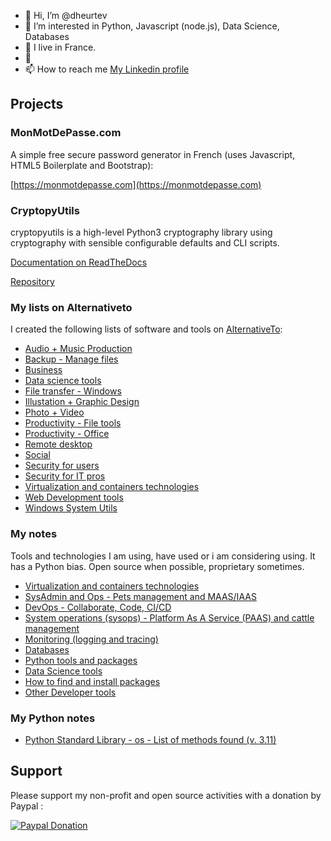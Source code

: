- 👋 Hi, I’m @dheurtev
- 👀 I’m interested in Python, Javascript (node.js), Data Science, Databases
- 🌱 I live in France.
- 💞️ 
- 📫 How to reach me [My Linkedin profile](https://www.linkedin.com/in/david-heurtevent/)

## Projects ##

### MonMotDePasse.com ###
A simple free secure password generator in French (uses Javascript, HTML5 Boilerplate and Bootstrap): 

[https://monmotdepasse.com](https://monmotdepasse.com)

### CryptopyUtils ###
cryptopyutils is a high-level Python3 cryptography library using cryptography with sensible configurable defaults and CLI scripts.

[Documentation on ReadTheDocs](https://cryptopyutils.readthedocs.io/en/latest/)

[Repository](https://github.com/dheurtev/cryptopyutils)

### My lists on Alternativeto ###

I created the following lists of software and tools on [AlternativeTo](https://alternativeto.net/):

- [Audio + Music Production](https://alternativeto.net/list/33644/audio-music-production/)
- [Backup - Manage files](https://alternativeto.net/list/33657/backup--manage-files/)
- [Business](https://alternativeto.net/list/33660/some-business-tools/)
- [Data science tools](https://alternativeto.net/list/33667/data-science-tools/)
- [File transfer - Windows](https://alternativeto.net/list/33662/file-transfer/)
- [Illustation + Graphic Design](https://alternativeto.net/list/33643/illustration--graphic-design/)
- [Photo + Video](https://alternativeto.net/list/33642/photo-video/)
- [Productivity - File tools](https://alternativeto.net/list/33654/productivity--file-tools/)
- [Productivity - Office](https://alternativeto.net/list/33656/productivity--office/)
- [Remote desktop](https://alternativeto.net/list/33663/remote-desktop/)
- [Social](https://alternativeto.net/list/33645/social-tools/)
- [Security for users](https://alternativeto.net/list/33646/security/)
- [Security for IT pros](https://alternativeto.net/list/33647/security-for-it-pros/)
- [Virtualization and containers technologies](https://alternativeto.net/list/33666/virtualization-and-containers-technologies/)
- [Web Development tools](https://alternativeto.net/list/33665/web-dev-tools/)
- [Windows System Utils](https://alternativeto.net/list/33658/windows-system-utils/)

### My notes ###
Tools and technologies I am using, have used or i am considering using. It has a Python bias. Open source when possible, proprietary sometimes.
- [Virtualization and containers technologies](./notes/virtualization-containers.md)
- [SysAdmin and Ops - Pets management and MAAS/IAAS](./notes/sysadmin.md)
- [DevOps - Collaborate, Code, CI/CD](./notes/devops.md)
- [System operations (sysops) - Platform As A Service (PAAS) and cattle management](./notes/sysops.md)
- [Monitoring (logging and tracing)](./notes/monitoring.md)
- [Databases](./notes/databases.md)
- [Python tools and packages](./notes/python.md)
- [Data Science tools](./notes/data-science.md)
- [How to find and install packages](./notes/packages.md)
- [Other Developer tools](./notes/developer-tools.md)

### My Python notes ###

- [Python Standard Library - os - List of methods found (v. 3.11)](./notes/python-os-methods.md)



## Support ##

Please support my non-profit and open source activities with a donation by Paypal :

[![Paypal Donation](https://www.paypalobjects.com/en_US/FR/i/btn/btn_donateCC_LG.gif)](https://www.paypal.com/donate?hosted_button_id=MU8N9KU6VLBME)

